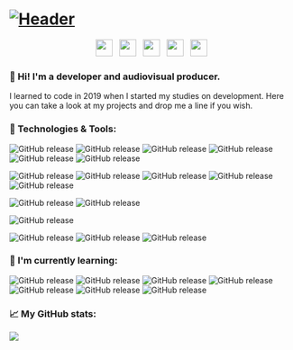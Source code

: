 # [![Header](https://github.com/pablohs1986/pablohs1986/blob/master/phGifGit.gif "Header")](https://pabloherrero.me/)
<p align='center'>
<a href="https://pabloherrero.me/" target="_blank"><img height="30" src="https://github.com/pablohs1986/pablohs1986/blob/master/link.png"></a>&nbsp;&nbsp;
<a href="https://dev.to/pablohs1986" target="_blank"><img height="30" src="https://github.com/pablohs1986/pablohs1986/blob/master/dev.png"></a>&nbsp;&nbsp;
<a href="https://stackoverflow.com/story/pabloherrero" target="_blank"><img height="30" src="https://github.com/pablohs1986/pablohs1986/blob/master/stackoverflow.png"></a>&nbsp;&nbsp;
<a href="https://twitter.com/pablohs1986/" target="_blank"><img height="30" src="https://github.com/pablohs1986/pablohs1986/blob/master/twitter.png"></a>&nbsp;&nbsp;
<a href="https://www.linkedin.com/in/pabloherrero1986/" target="_blank"><img height="30" src="https://github.com/pablohs1986/pablohs1986/blob/master/linkedin.png"></a>
</p>

### 👋 Hi! I'm a developer and audiovisual producer.

 I learned to code in 2019 when I started my studies on development. Here you can take a look at my projects and drop me a line if you wish.

### 🧰 Technologies & Tools:
![GitHub release](https://img.shields.io/badge/Java-brightgreen) 
![GitHub release](https://img.shields.io/badge/SQL-brightgreen) 
![GitHub release](https://img.shields.io/badge/XML-brightgreen) 
![GitHub release](https://img.shields.io/badge/HTML5-brightgreen) 
![GitHub release](https://img.shields.io/badge/CSS3-brightgreen)
![GitHub release](https://img.shields.io/badge/Bootstrap4-brightgreen) 

![GitHub release](https://img.shields.io/badge/IntelliJ_Idea-blue) 
![GitHub release](https://img.shields.io/badge/PyCharm-blue) 
![GitHub release](https://img.shields.io/badge/NetBeans-blue) 
![GitHub release](https://img.shields.io/badge/Android_Studio-blue) 
![GitHub release](https://img.shields.io/badge/VSCode-blue) 

![GitHub release](https://img.shields.io/badge/SQLDeveloper-orange) 
![GitHub release](https://img.shields.io/badge/MySQL-orange) 

![GitHub release](https://img.shields.io/badge/Git-black) 

![GitHub release](https://img.shields.io/badge/Figma-purple) 
![GitHub release](https://img.shields.io/badge/Canva-purple) 
![GitHub release](https://img.shields.io/badge/GIMP2-purple) 

### 📖 I'm currently learning:
![GitHub release](https://img.shields.io/badge/JDBC-red) 
![GitHub release](https://img.shields.io/badge/Swing-red) 
![GitHub release](https://img.shields.io/badge/JavaScript-red) 
![GitHub release](https://img.shields.io/badge/TypeScript-red) 
![GitHub release](https://img.shields.io/badge/Angular-red) 
![GitHub release](https://img.shields.io/badge/Python-red) 
![GitHub release](https://img.shields.io/badge/Android-red) 

### 📈 My GitHub stats:
<img align="center" src="https://github-readme-stats.vercel.app/api?username=pablohs1986&show_icons=true&theme=dracula&count_private=true&show_icons=true&hide_title=true"/>
